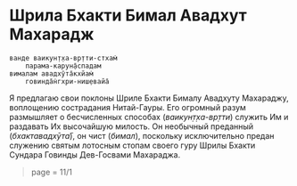 # Шрила Бхакти Бимал Авадхут Махарадж

    ванде ваикун̣т̣ха-вр̣тти-стхам̇
        парама-карун̣а̄спадам
    вималам авадхӯта̄кхйам̇
        говинда̄н̇гхри-ниш̣евайа̄

Я предлагаю свои поклоны Шриле Бхакти Бималу Авадхуту Махараджу, воплощению сострадания Нитай-Гауры. Его огромный разум размышляет о бесчисленных способах (*ваикун̣т̣ха-вр̣тти*) служить Им и раздавать Их высочайшую милость. Он необычный преданный (*бхактавадхӯта̄*), он чист (*бимал*), поскольку исключительно предан служению святым лотосным стопам своего гуру Шрилы Бхакти Сундара Говинды Дев-Госвами Махараджа.


> page = 11/1